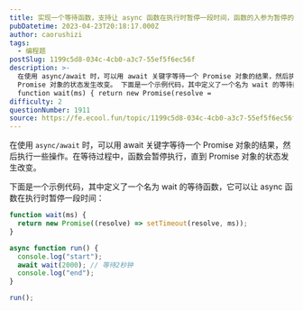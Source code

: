 ```yaml
---
title: 实现一个等待函数，支持让 async 函数在执行时暂停一段时间，函数的入参为暂停的时间
pubDatetime: 2023-04-23T20:18:17.000Z
author: caorushizi
tags:
  - 编程题
postSlug: 1199c5d8-034c-4cb0-a3c7-55ef5f6ec56f
description: >-
  在使用 async/await 时，可以用 await 关键字等待一个 Promise 对象的结果，然后执行一些操作。在等待过程中，函数会暂停执行，直到
  Promise 对象的状态发生改变。 下面是一个示例代码，其中定义了一个名为 wait 的等待函数，它可以让 async 函数在执行时暂停一段时间：
  function wait(ms) { return new Promise(resolve =
difficulty: 2
questionNumber: 1911
source: https://fe.ecool.fun/topic/1199c5d8-034c-4cb0-a3c7-55ef5f6ec56f
---
```


在使用 `async/await` 时，可以用 await 关键字等待一个 Promise 对象的结果，然后执行一些操作。在等待过程中，函数会暂停执行，直到 Promise 对象的状态发生改变。

下面是一个示例代码，其中定义了一个名为 wait 的等待函数，它可以让 async 函数在执行时暂停一段时间：

```js
function wait(ms) {
  return new Promise((resolve) => setTimeout(resolve, ms));
}

async function run() {
  console.log("start");
  await wait(2000); // 等待2秒钟
  console.log("end");
}

run();
```
